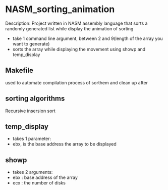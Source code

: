 # NASM_sorting_animation
Description: Project written in NASM assembly language that sorts a randomly generated list while display the animation of sorting
 * take 1 command line argument, between 2 and 9(length of the array you want to generate)
 * sorts the array while displaying the movement using showp and temp_display


## Makefile
used to automate compilation process of sorthem and clean up after


## sorting algorithms
Recursive insersion sort

## temp_display
 * takes 1 parameter: 
 * ebx, is the base address the array to be displayed

## showp
 * takes 2 arguments: 
 * ebx : base address of the array
 * ecx : the number of disks

